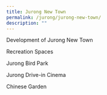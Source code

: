 ```yaml
---
title: Jurong New Town
permalink: /jurong/jurong-new-town/
description: ""
---
```

Development of Jurong New Town



Recreation Spaces

Jurong Bird Park

Jurong Drive-in Cinema

Chinese Garden